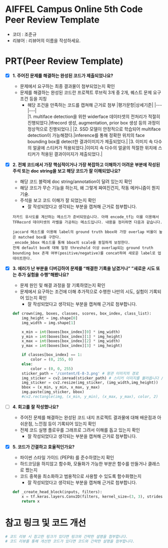 # AIFFEL Campus Online 5th Code Peer Review Template
- 코더 : 조준규
- 리뷰어 : 리뷰어의 이름을 작성하세요.


# PRT(Peer Review Template)
- [X]  **1. 주어진 문제를 해결하는 완성된 코드가 제출되었나요?**
    - 문제에서 요구하는 최종 결과물이 첨부되었는지 확인
    - 문제를 해결하는 완성된 코드란 프로젝트 루브릭 3개 중 2개, 
      퀘스트 문제 요구조건 등을 지칭
        - 해당 조건을 만족하는 코드를 캡쳐해 근거로 첨부
    |평가문항|상세기준|
    |---|---|    
    |1. multiface detection을 위한 widerface 데이터셋의 전처리가 적절히 진행되었다.|tfrecord 생성, augmentation, prior box 생성 등의 과정이 정상적으로 진행되었다.|
    |2. SSD 모델이 안정적으로 학습되어 multiface detection이 가능해졌다.|inference를 통해 정확한 위치의 face bounding box를 detect한 결과이미지가 제출되었다.|
    |3. 이미지 속 다수의 얼굴에 스티커가 적용되었다.|이미지 속 다수의 얼굴의 적절한 위치에 스티커가 적용된 결과이미지가 제출되었다.|

- [X]  **2. 전체 코드에서 가장 핵심적이거나 가장 복잡하고 이해하기 어려운 부분에 작성된 
  주석 또는 doc string을 보고 해당 코드가 잘 이해되었나요?**
    - 해당 코드 블럭에 doc string/annotation이 달려 있는지 확인
    - 해당 코드가 무슨 기능을 하는지, 왜 그렇게 짜여진건지, 작동 메커니즘이 뭔지 기술.
    - 주석을 보고 코드 이해가 잘 되었는지 확인
        - 잘 작성되었다고 생각되는 부분을 캡쳐해 근거로 첨부합니다.
    ```
    자카드 유사도를 계산하는 메소드가 준비되었습니다. 아래 encode_tf는 이를 이용해서 TFRecord 데이터셋의 라벨을 가공하는 메소드입니다. 내용을 정리하면 다음과 같습니다.

    jaccard 메소드를 이용해 label의 ground truth bbox와 가장 overlap 비율이 높은 matched box를 구한다.
    _encode_bbox 메소드를 통해 bbox의 scale을 동일하게 보정한다.
    전체 default box에 대해 일정 threshold 이상 overlap되는 ground truth bounding box 존재 여부(positive/negative)를 concat하여 새로운 label로 업데이트한다.
    ```
- [X]  **3. 에러가 난 부분을 디버깅하여 문제를 “해결한 기록을 남겼거나” 
  ”새로운 시도 또는 추가 실험을 수행”해봤나요?**
    - 문제 원인 및 해결 과정을 잘 기록하였는지 확인
    - 문제에서 요구하는 조건에 더해 추가적으로 수행한 나만의 시도, 
      실험이 기록되어 있는지 확인
        - 잘 작성되었다고 생각되는 부분을 캡쳐해 근거로 첨부합니다.
    ```python
    def crown(img, boxes, classes, scores, box_index, class_list):
        img_height = img.shape[0]
        img_width = img.shape[1]
    
        x_min = int(boxes[box_index][0] * img_width)
        y_min = int(boxes[box_index][1] * img_height)
        x_max = int(boxes[box_index][2] * img_width)
        y_max = int(boxes[box_index][3] * img_height)
    
        if classes[box_index] == 1:
            color = (0, 255, 0)
        else:
            color = (0, 0, 255)
        sticker_path = '/content/E-8-3.png' # 왕관 이미지의 경로
        img_sticker = cv2.imread(sticker_path) # 스티커 이미지를 불러옵니다 // cv2.imread(이미지 경로) → image객체 행렬을 반환
        img_sticker = cv2.resize(img_sticker, (img_width,img_height))
        bbox = (x_min, y_min, x_max, y_max)
        img.paste(img_sticker, bbox)
        #cv2.rectangle(img, (x_min, y_min), (x_max, y_max), color, 2)
    ```
  
- [ ]  **4. 회고를 잘 작성했나요?**
    - 주어진 문제를 해결하는 완성된 코드 내지 프로젝트 결과물에 대해
    배운점과 아쉬운점, 느낀점 등이 기록되어 있는지 확인
    - 전체 코드 실행 플로우를 그래프로 그려서 이해를 돕고 있는지 확인
        - 잘 작성되었다고 생각되는 부분을 캡쳐해 근거로 첨부합니다.
    
- [X]  **5. 코드가 간결하고 효율적인가요?**
    - 파이썬 스타일 가이드 (PEP8) 를 준수하였는지 확인
    - 하드코딩을 하지않고 함수화, 모듈화가 가능한 부분은 함수를 만들거나 클래스로 짰는지
    - 코드 중복을 최소화하고 범용적으로 사용할 수 있도록 함수화했는지
        - 잘 작성되었다고 생각되는 부분을 캡쳐해 근거로 첨부합니다.
    ```python
    def _create_head_block(inputs, filters):
        x = tf.keras.layers.Conv2D(filters, kernel_size=(3, 3), strides=(1, 1), padding='same')(inputs)
        return x
    ```

# 참고 링크 및 코드 개선
```python
# 코드 리뷰 시 참고한 링크가 있다면 링크와 간략한 설명을 첨부합니다.
# 코드 리뷰를 통해 개선한 코드가 있다면 코드와 간략한 설명을 첨부합니다.
```
